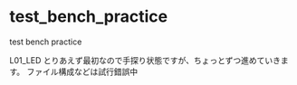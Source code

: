 # test_bench_practice
test bench practice

L01_LED
    とりあえず最初なので手探り状態ですが、ちょっとずつ進めていきます。
    ファイル構成などは試行錯誤中
